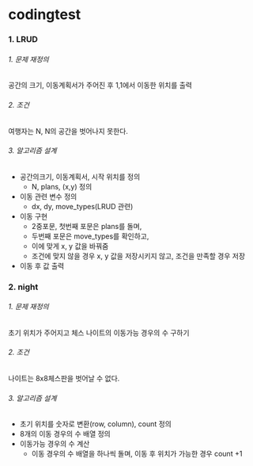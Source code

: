 # codingtest

### 1. LRUD

######   1. 문제 재정의
  공간의 크기, 이동계획서가 주어진 후 1,1에서 이동한 위치를 출력

######   2. 조건
  여행자는 N, N의 공간을 벗어나지 못한다.

######   3. 알고리즘 설계
  * 공간의크기, 이동계획서, 시작 위치를 정의
    + N, plans, (x,y) 정의
  * 이동 관련 변수 정의
    + dx, dy, move_types(LRUD 관련)
  * 이동 구현
    + 2중포문, 첫번째 포문은 plans를 돌며,
    + 두번째 포문은 move_types를 확인하고,
    + 이에 맞게 x, y 값을 바꿔줌
    + 조건에 맞지 않을 경우 x, y 값을 저장시키지 않고, 조건을 만족할 경우 저장
  * 이동 후 값 출력








### 2. night

######   1. 문제 재정의
  초기 위치가 주어지고 체스 나이트의 이동가능 경우의 수 구하기

######   2. 조건
  나이트는 8x8체스판을 벗어날 수 없다.

######   3. 알고리즘 설계
  * 초기 위치를 숫자로 변환(row, column), count 정의
  * 8개의 이동 경우의 수 배열 정의
  * 이동가능 경우의 수 계산
    + 이동 경우의 수 배열을 하나씩 돌며, 이동 후 위치가 가능한 경우 count +1
    
    

  




